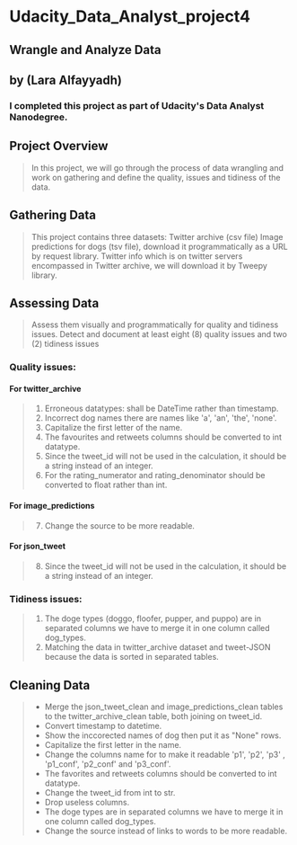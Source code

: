 # Udacity_Data_Analyst_project4

## Wrangle and Analyze Data

## by (Lara Alfayyadh)

### I completed this project as part of Udacity's Data Analyst Nanodegree.

## Project Overview
> In this project, we will go through the process of data wrangling and work on gathering and define the quality, issues and tidiness of the data. 

## Gathering Data
> This project contains three datasets: Twitter archive (csv file) Image predictions for dogs (tsv file), download it programmatically as a URL by request library. Twitter info which is on twitter servers encompassed in Twitter archive, we will download it by Tweepy library. 


## Assessing Data 
> Assess them visually and programmatically for quality and tidiness issues. Detect and document at least eight (8) quality issues and two (2) tidiness issues 

### Quality issues: 
#### For twitter_archive 
> 1. Erroneous datatypes: shall be DateTime rather than timestamp.
> 2. Incorrect dog names there are names like 'a', 'an', 'the', 'none'.
> 3. Capitalize the first letter of the name.
> 4. The favourites and retweets columns should be converted to int datatype.
> 5. Since the tweet_id will not be used in the calculation, it should be a string instead of an integer.
> 6. For the rating_numerator and rating_denominator should be converted to float rather than int.

#### For image_predictions
> 7. Change the source to be more readable.


#### For json_tweet
> 8. Since the tweet_id will not be used in the calculation, it should be a string instead of an integer.


### Tidiness issues:
> 1. The doge types (doggo, floofer, pupper, and puppo) are in separated columns we have to merge it in one column called dog_types.
> 2. Matching the data in twitter_archive dataset and tweet-JSON because the data is sorted in separated tables.

## Cleaning Data
> - Merge the json_tweet_clean and image_predictions_clean tables to the twitter_archive_clean table, both joining on tweet_id.
> - Convert timestamp to datetime.
> - Show the inccorected names of dog then put it as "None" rows.
> - Capitalize the first letter in the name.
> - Change the columns name for to make it readable 'p1', 'p2', 'p3' , 'p1_conf', 'p2_conf'
and 'p3_conf'.
> - The favorites and retweets columns should be converted to int datatype.
> - Change the tweet_id from int to str.
> - Drop useless columns.
> - The doge types are in separated columns we have to merge it in one column called
dog_types.
> - Change the source instead of links to words to be more readable.
